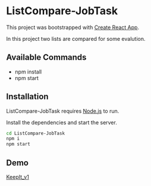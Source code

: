 # ListCompare-JobTask

This project was bootstrapped with [Create React App](https://github.com/facebook/create-react-app).

In this project two lists are compared for some evalution.

## Available Commands

- npm install
- npm start

## Installation

ListCompare-JobTask requires [Node.js](https://nodejs.org/) to run.

Install the dependencies and start the server.

```sh
cd ListCompare-JobTask
npm i
npm start
```

## Demo

[KeepIt_v1](https://listcompare.vercel.app/)
